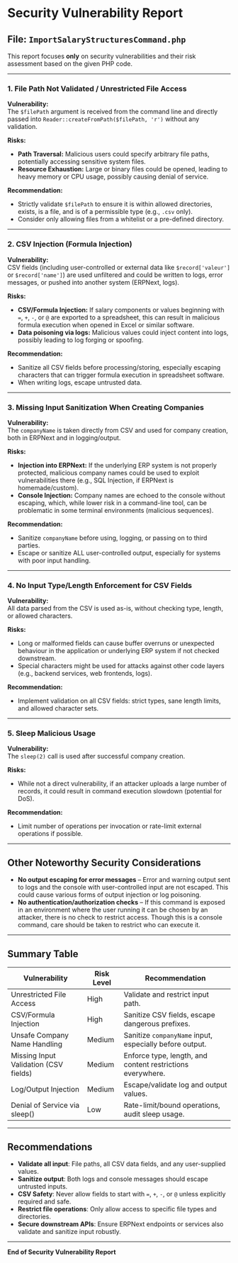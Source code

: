 # Security Vulnerability Report

## File: `ImportSalaryStructuresCommand.php`

This report focuses **only** on security vulnerabilities and their risk assessment based on the given PHP code.

---

### 1. **File Path Not Validated / Unrestricted File Access**

**Vulnerability:**  
The `$filePath` argument is received from the command line and directly passed into `Reader::createFromPath($filePath, 'r')` without any validation.

**Risks:**  
- **Path Traversal:** Malicious users could specify arbitrary file paths, potentially accessing sensitive system files.
- **Resource Exhaustion:** Large or binary files could be opened, leading to heavy memory or CPU usage, possibly causing denial of service.

**Recommendation:**  
- Strictly validate `$filePath` to ensure it is within allowed directories, exists, is a file, and is of a permissible type (e.g., `.csv` only).
- Consider only allowing files from a whitelist or a pre-defined directory.

---

### 2. **CSV Injection (Formula Injection)**

**Vulnerability:**  
CSV fields (including user-controlled or external data like `$record['valeur']` or `$record['name']`) are used unfiltered and could be written to logs, error messages, or pushed into another system (ERPNext, logs).

**Risks:**  
- **CSV/Formula Injection:** If salary components or values beginning with `=`, `+`, `-`, or `@` are exported to a spreadsheet, this can result in malicious formula execution when opened in Excel or similar software.
- **Data poisoning via logs:** Malicious values could inject content into logs, possibly leading to log forging or spoofing.

**Recommendation:**  
- Sanitize all CSV fields before processing/storing, especially escaping characters that can trigger formula execution in spreadsheet software.
- When writing logs, escape untrusted data.

---

### 3. **Missing Input Sanitization When Creating Companies**

**Vulnerability:**  
The `companyName` is taken directly from CSV and used for company creation, both in ERPNext and in logging/output.

**Risks:**  
- **Injection into ERPNext:** If the underlying ERP system is not properly protected, malicious company names could be used to exploit vulnerabilities there (e.g., SQL Injection, if ERPNext is homemade/custom).
- **Console Injection:** Company names are echoed to the console without escaping, which, while lower risk in a command-line tool, can be problematic in some terminal environments (malicious sequences).

**Recommendation:**  
- Sanitize `companyName` before using, logging, or passing on to third parties.
- Escape or sanitize ALL user-controlled output, especially for systems with poor input handling.

---

### 4. **No Input Type/Length Enforcement for CSV Fields**

**Vulnerability:**  
All data parsed from the CSV is used as-is, without checking type, length, or allowed characters.

**Risks:**  
- Long or malformed fields can cause buffer overruns or unexpected behaviour in the application or underlying ERP system if not checked downstream.
- Special characters might be used for attacks against other code layers (e.g., backend services, web frontends, logs).

**Recommendation:**  
- Implement validation on all CSV fields: strict types, sane length limits, and allowed character sets.

---

### 5. **Sleep Malicious Usage**

**Vulnerability:**  
The `sleep(2)` call is used after successful company creation.

**Risks:**  
- While not a direct vulnerability, if an attacker uploads a large number of records, it could result in command execution slowdown (potential for DoS).

**Recommendation:**  
- Limit number of operations per invocation or rate-limit external operations if possible.

---

## Other Noteworthy Security Considerations

- **No output escaping for error messages** – Error and warning output sent to logs and the console with user-controlled input are not escaped. This could cause various forms of output injection or log poisoning.
- **No authentication/authorization checks** – If this command is exposed in an environment where the user running it can be chosen by an attacker, there is no check to restrict access. Though this is a console command, care should be taken to restrict who can execute it.

---

## Summary Table

| Vulnerability                        | Risk Level | Recommendation                                              |
| ------------------------------------- | ---------- | ----------------------------------------------------------- |
| Unrestricted File Access              | High       | Validate and restrict input path.                           |
| CSV/Formula Injection                 | High       | Sanitize CSV fields, escape dangerous prefixes.             |
| Unsafe Company Name Handling          | Medium     | Sanitize `companyName` input, especially before output.     |
| Missing Input Validation (CSV fields) | Medium     | Enforce type, length, and content restrictions everywhere.  |
| Log/Output Injection                  | Medium     | Escape/validate log and output values.                      |
| Denial of Service via sleep()         | Low        | Rate-limit/bound operations, audit sleep usage.             |

---

## Recommendations

- **Validate all input**: File paths, all CSV data fields, and any user-supplied values.
- **Sanitize output**: Both logs and console messages should escape untrusted inputs.
- **CSV Safety**: Never allow fields to start with `=`, `+`, `-`, or `@` unless explicitly required and safe.
- **Restrict file operations**: Only allow access to specific file types and directories.
- **Secure downstream APIs**: Ensure ERPNext endpoints or services also validate and sanitize input robustly.

---

**End of Security Vulnerability Report**